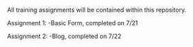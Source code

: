 All training assignments will be contained within this repository.

Assignment 1: 
-Basic Form, completed on 7/21

Assignment 2:
-Blog, completed on 7/22